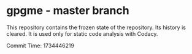 # gpgme - master branch

This repository contains the frozen state of the repository.
Its history is cleared. It is used only for static code
analysis with Codacy.

Commit Time: 1734446219